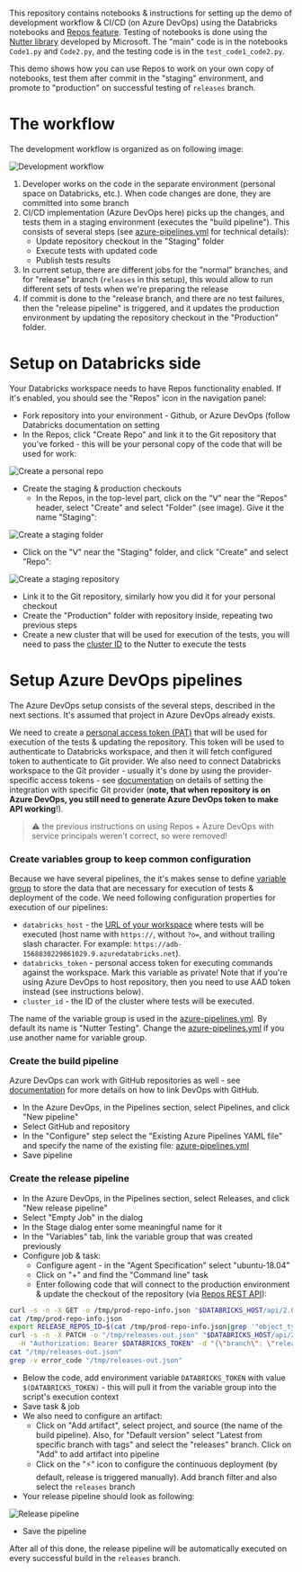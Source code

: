 This repository contains notebooks & instructions for setting up the demo of development workflow & CI/CD (on Azure DevOps) using the Databricks notebooks and [Repos feature](https://docs.databricks.com/repos.html).  Testing of notebooks is done using the [Nutter library](https://github.com/microsoft/nutter) developed by Microsoft.  The "main" code is in the notebooks `Code1.py` and `Code2.py`, and the testing code is in the `test_code1_code2.py`.

This demo shows how you can use Repos to work on your own copy of notebooks, test them after commit in the "staging" environment, and promote to "production" on successful testing of `releases` branch.

# The workflow

The development workflow is organized as on following image:

![Development workflow](images/cicd-workflow.png)

1. Developer works on the code in the separate environment (personal space on Databricks, etc.).  When code changes are done, they are committed into some branch
1. CI/CD implementation (Azure DevOps here) picks up the changes, and tests them in a staging environment (executes the "build pipeline").  This consists of several steps (see [azure-pipelines.yml](azure-pipelines.yml) for technical details):
   * Update repository checkout in the "Staging" folder
   * Execute tests with updated code
   * Publish tests results
1. In current setup, there are different jobs for the "normal" branches, and for "release" branch (`releases` in this setup), this would allow to run different sets of tests when we're preparing the release
1. If commit is done to the "release branch, and there are no test failures, then the "release pipeline" is triggered, and it updates the production environment by updating the repository checkout in the "Production" folder.


# Setup on Databricks side

Your Databricks workspace needs to have Repos functionality enabled.  If it's enabled, you should see the "Repos" icon in the navigation panel:

* Fork repository into your environment - Github, or Azure DevOps (follow Databricks documentation on setting
* In the Repos, click "Create Repo" and link it to the Git repository that you've forked - this will be your personal copy of the code that will be used for work:

![Create a personal repo](images/create-personal-project.png)

* Create the staging & production checkouts
  * In the Repos, in the top-level part, click on the "ᐯ" near the "Repos" header, select "Create" and select "Folder" (see image).  Give it the name "Staging":

![Create a staging folder](images/create-staging-folder.png)

  * Click on the  "ᐯ" near the "Staging" folder, and click "Create" and select "Repo":

![Create a staging repository](images/create-project-in-staging.png)

  * Link it to the Git repository, similarly how you did it for your personal checkout
  * Create the "Production" folder with repository inside, repeating two previous steps
* Create a new cluster that will be used for execution of the tests, you will need to pass the [cluster ID](https://docs.databricks.com/workspace/workspace-details.html#cluster-url-and-id) to the Nutter to execute the tests


# Setup Azure DevOps pipelines

The Azure DevOps setup consists of the several steps, described in the next sections.  It's assumed that project in Azure DevOps already exists.

We need to create a [personal access token (PAT)](https://docs.databricks.com/administration-guide/access-control/tokens.html) that will be used for execution of the tests & updating the repository.  This token will be used to authenticate to Databricks workspace, and then it will fetch configured token to authenticate to Git provider.  We also need to connect Databricks workspace to the Git provider - usually it's done by using the provider-specific access tokens - see [documentation](https://docs.databricks.com/repos.html#configure-your-git-integration-with-databricks) on details of setting the integration with specific Git provider (**note, that when repository is on Azure DevOps, you still need to generate Azure DevOps token to make API working**!). 

> :warning: the previous instructions on using Repos + Azure DevOps with service principals weren't correct, so were removed!

### Create variables group to keep common configuration

Because we have several pipelines, the it's makes sense to define [variable group](https://docs.microsoft.com/en-us/azure/devops/pipelines/library/variable-groups) to store the data that are necessary for execution of tests & deployment of the code.  We need following configuration properties for execution of our pipelines:

* `databricks_host` - the [URL of your workspace](https://docs.databricks.com/workspace/workspace-details.html#workspace-instance-names-urls-and-ids) where tests will be executed (host name with `https://`, without `?o=`, and without trailing slash character.  For example: `https://adb-1568830229861029.9.azuredatabricks.net`).
* `databricks_token` - personal access token for executing commands against the workspace.  Mark this variable as private!  Note that if you're using Azure DevOps to host repository, then you need to use AAD token instead (see instructions below).
* `cluster_id` - the ID of the cluster where tests will be executed.

The name of the variable group is used in the [azure-pipelines.yml](azure-pipelines.yml). By default its name is "Nutter Testing".  Change the [azure-pipelines.yml](azure-pipelines.yml) if you use another name for variable group.

### Create the build pipeline

Azure DevOps can work with GitHub repositories as well - see [documentation](https://docs.microsoft.com/en-us/azure/devops/pipelines/repos/github) for more details on how to link DevOps with GitHub.

* In the Azure DevOps, in the Pipelines section, select Pipelines, and click "New pipeline"
* Select GitHub and repository
* In the "Configure" step select the "Existing Azure Pipelines YAML file" and specify the name of the existing file: [azure-pipelines.yml](azure-pipelines.yml)
* Save pipeline


### Create the release pipeline

* In the Azure DevOps, in the Pipelines section, select Releases, and click "New release pipeline"
* Select "Empty Job" in the dialog
* In the Stage dialog enter some meaningful name for it
* In the "Variables" tab, link the variable group that was created previously
* Configure job & task:
  * Configure agent - in the "Agent Specification" select "ubuntu-18.04"
  * Click on "+" and find the "Command line" task
  * Enter following code that will connect to the production environment & update the checkout of the repository (via [Repos REST API](https://docs.databricks.com/dev-tools/api/latest/repos.html)):

```sh
curl -s -n -X GET -o /tmp/prod-repo-info.json "$DATABRICKS_HOST/api/2.0/workspace/get-status" -H "Authorization: Bearer $DATABRICKS_TOKEN" -d '{"path":"/Repos/Production/databricks-nutter-projects-demo"}'
cat /tmp/prod-repo-info.json
export RELEASE_REPOS_ID=$(cat /tmp/prod-repo-info.json|grep '"object_type":"REPO"'|sed -e 's|^.*"object_id":\([0-9]*\).*$|\1|')
curl -s -n -X PATCH -o "/tmp/releases-out.json" "$DATABRICKS_HOST/api/2.0/repos/$RELEASE_REPOS_ID" \
  -H "Authorization: Bearer $DATABRICKS_TOKEN" -d "{\"branch\": \"releases\"}"
cat "/tmp/releases-out.json"
grep -v error_code "/tmp/releases-out.json"
```

  * Below the code, add environment variable `DATABRICKS_TOKEN` with value `$(DATABRICKS_TOKEN)` - this will pull it from the variable group into the script's execution context
  * Save task & job
* We also need to configure an artifact:
  * Click on "Add artifact", select project, and source (the name of the build pipeline). Also, for "Default version" select "Latest from specific branch with tags" and select the "releases" branch.  Click on "Add" to add artifact into pipeline
  * Click on the "⚡" icon to configure the continuous deployment (by default, release is triggered manually).  Add branch filter and also select the `releases` branch
* Your release pipeline should look as following:

![Release pipeline](images/release-pipeline.png)

* Save the pipeline

After all of this done, the release pipeline will be automatically executed on every successful build in the `releases` branch.
